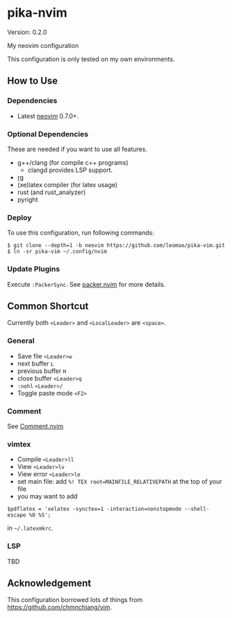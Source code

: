 # pika-nvim

Version: 0.2.0

My neovim configuration

This configuration is only tested on my own environments.

## How to Use

### Dependencies

- Latest [neovim][neovim] 0.7.0+.

### Optional Dependencies

These are needed if you want to use all features.

- g++/clang (for compile c++ programs)
  - clangd provides LSP support.
- [rg](https://github.com/BurntSushi/ripgrep)
- (xe)latex compiler (for latex usage)
- rust (and rust\_analyzer)
- pyright

### Deploy
To use this configuration, run following commands:
```console
$ git clone --depth=1 -b neovim https://github.com/leomao/pika-vim.git
$ ln -sr pika-vim ~/.config/nvim
```

### Update Plugins
Execute `:PackerSync`. See [packer.nvim][packer.nvim] for more details.

## Common Shortcut

Currently both `<Leader>` and `<LocalLeader>` are `<space>`.

### General
- Save file `<Leader>w`
- next buffer `L`
- previous buffer `H`
- close buffer `<Leader>q`
- `:nohl` `<Leader>/`
- Toggle paste mode `<F2>`

### Comment
See [Comment.nvim](https://github.com/numToStr/Comment.nvim)

### vimtex
- Compile `<Leader>ll`
- View `<Leader>lv`
- View error `<Leader>le`
- set main file: add `%! TEX root=MAINFILE_RELATIVEPATH` at the top of your file
- you may want to add
```
$pdflatex = 'xelatex -synctex=1 -interaction=nonstopmode --shell-escape %O %S';
```
in  `~/.latexmkrc`.

### LSP
TBD

## Acknowledgement

This configuration borrowed lots of things from
https://github.com/chmnchiang/vim.

[neovim]: https://github.com/neovim/neovim
[packer.nvim]: https://github.com/wbthomason/packer.nvim
